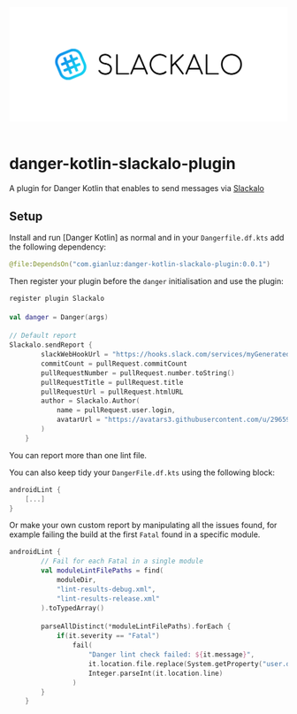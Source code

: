 <p align="center">
<img src="https://raw.githubusercontent.com/gianluz/slackalo/master/design/cover.png" /></br></br>
</p>

# danger-kotlin-slackalo-plugin

A plugin for Danger Kotlin that enables to send messages via [Slackalo](https://github.com/gianluz/slackalo)

## Setup

Install and run [Danger Kotlin] as normal and in your `Dangerfile.df.kts` add the following dependency:
```kotlin
@file:DependsOn("com.gianluz:danger-kotlin-slackalo-plugin:0.0.1")
```
Then register your plugin before the `danger` initialisation and use the plugin:
```kotlin
register plugin Slackalo

val danger = Danger(args)

// Default report
Slackalo.sendReport {
        slackWebHookUrl = "https://hooks.slack.com/services/myGeneratedWebHooKUrl"
        commitCount = pullRequest.commitCount
        pullRequestNumber = pullRequest.number.toString()
        pullRequestTitle = pullRequest.title
        pullRequestUrl = pullRequest.htmlURL
        author = Slackalo.Author(
            name = pullRequest.user.login,
            avatarUrl = "https://avatars3.githubusercontent.com/u/29659183?s=460&u=5ea9c242e92f1baad8eb731d1eb742f19d056b4f&v=4"
        )
    }
```
You can report more than one lint file.

You can also keep tidy your `DangerFile.df.kts` using the following block:
```kotlin
androidLint {
    [...]
}
```
Or make your own custom report by manipulating all the issues found, for example failing the build at the first `Fatal` found in a specific module.
```kotlin
androidLint {
        // Fail for each Fatal in a single module
        val moduleLintFilePaths = find(
            moduleDir,
            "lint-results-debug.xml",
            "lint-results-release.xml"
        ).toTypedArray()

        parseAllDistinct(*moduleLintFilePaths).forEach {
            if(it.severity == "Fatal")
                fail(
                    "Danger lint check failed: ${it.message}", 
                    it.location.file.replace(System.getProperty("user.dir"), ""), 
                    Integer.parseInt(it.location.line)
                )
        }
    }
```